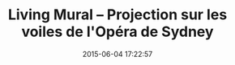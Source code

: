 ---
layout: video
title:  "Living Mural – Projection sur les voiles de l'Opéra de Sydney"
date:   2015-06-04 17:22:57
path1: videos
path2: animation
path3:
category: videos
tags:
- design
- animation
intro: "Une réalisation du collectif Universal Everything mettant en scène une série de projections sur les voiles de l'Opéra de Sydney. Intitulé Living murale, ce travail combine la passion que Universal Everything entretien pour l'architecture, l'animation et le son."
description: "Une réalisation du collectif Universal Everything mettant en scène une série de projections sur les voiles de l'Opéra de Sydney. Intitulé Living murale, ce travail combine la passion que Universal Everything entretien pour l'architecture, l'animation et le son."
id-youtube: hl-gZVOCo8M
viaurl: http://vividlive.sydneyoperahouse.com/lighting-the-sails/
viatitle: vividlive.sydneyoperahouse.com
---